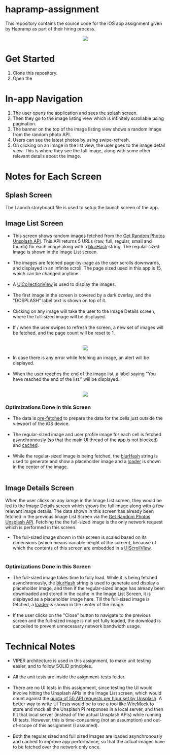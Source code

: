 # hapramp-assignment
This repository contains the source code for the iOS app assignment given by Hapramp as part of their hiring process.

<p align="center">
  <img src="https://github.com/DhruvSaraswat/hapramp-assignment/blob/develop/assignment/assignment/Resources/README_Static_Resources/Initial_GIF.gif">
</p>

# Get Started
1. Clone this repository.
2. Open the 

# In-app Navigation
1. The user opens the application and sees the splash screen.
2. Then they go to the image listing view which is infinitely scrollable using pagination.
3. The banner on the top of the image listing view shows a random image from the random photo API.
4. Users can see the latest photos by using swipe-refresh.
5. On clicking on an image in the list view, the user goes to the image detail view. This is where they see the full image, along with some other relevant details about the image.

# Notes for Each Screen
## Splash Screen
The Launch.storyboard file is used to setup the launch screen of the app.

## Image List Screen
<ul>
  <li>This screen shows random images fetched from the <a href="https://unsplash.com/documentation#get-a-random-photo">Get Random Photos Unsplash API</a>. This API returns 5 URLs (raw, full, regular, small and thumb) for each image along with a <a href="https://github.com/woltapp/blurhash">blurHash</a> string. The regular sized image is shown in the Image List screen.</li><br>
  <li>The images are fetched page-by-page as the user scrolls downwards, and displayed in an infinite scroll. The page sized used in this app is 15, which can be changed anytime.</li><br>
  <li>A <a href="https://developer.apple.com/documentation/uikit/uicollectionview">UICollectionView</a> is used to display the images.</li><br>
  <li>The first image in the screen is covered by a dark overlay, and the "DOSPLASH" label text is shown on top of it.</li><br>
  <li>Clicking on any image will take the user to the Image Details screen, where the full-sized image will be displayed.</li><br>
  <li>If / when the user swipes to refresh the screen, a new set of images will be fetched, and the page count will be reset to 1.</li><br>
</ul>
<p align="center">
  <img src="https://github.com/DhruvSaraswat/hapramp-assignment/blob/develop/assignment/assignment/Resources/README_Static_Resources/Swipe_to_Refresh_Demo.gif">
</p>
<ul>
  <li>In case there is any error while fetching an image, an alert will be displayed.</li><br>
  <li>When the user reaches the end of the image list, a label saying "You have reached the end of the list." will be displayed.</li><br>
</ul>
<p align="center">
  <img src="https://github.com/DhruvSaraswat/hapramp-assignment/blob/develop/assignment/assignment/Resources/README_Static_Resources/End_Of_List_Demo.gif">
</p>

### Optimizations Done in this Screen
<ul>
<li>The data is <a href="https://developer.apple.com/documentation/uikit/uicollectionviewdatasourceprefetching/1771767-collectionview">pre-fetched</a> to prepare the data for the cells just outside the viewport of the iOS device.</li><br>
<li>The regular-sized image and user profile image for each cell is fetched asynchronously (so that the main UI thread of the app is not blocked) and <a href="https://developer.apple.com/documentation/foundation/nscache">cached</a>.</li><br>
<li>While the regular-sized image is being fetched, the <a href="https://github.com/woltapp/blurhash">blurHash</a> string is used to generate and show a placeholder image and a <a href="https://developer.apple.com/documentation/uikit/uiactivityindicatorview">loader</a> is shown in the center of the image.</li><br>
</ul>

## Image Details Screen
When the user clicks on any iamge in the Image List screen, they would be led to the Image Details screen which shows the full image along with a few relevant image details. The data shown in this screen has already been fetched in the previous Image List Screen via the <a href="https://unsplash.com/documentation#get-a-random-photo">Get Random Photos Unsplash API</a>. Fetching the the full-sized image is the only network request which is performed in this screen.
<ul>
<li>The full-sized image shown in this screen is scaled based on its dimensions (which means variable height of the screen), because of which the contents of this screen are embedded in a <a href="https://developer.apple.com/documentation/uikit/uiscrollview">UIScrollView</a>.</li><br>
</ul>

### Optimizations Done in this Screen
<ul>
<li>The full-sized image takes time to fully load. While it is being fetched asynchronously, the <a href="https://github.com/woltapp/blurhash">blurHash</a> string is used to generate and display a placeholder image, and then if the regular-sized image has already been downloaded and stored in the cache in the Image List Screen, it is displayed as a placeholder image here. Till the full-sized image is fetched, a <a href="https://developer.apple.com/documentation/uikit/uiactivityindicatorview">loader</a> is shown in the center of the image.</li><br>
<li>If the user clicks on the "Close" button to navigate to the previous screen and the full-sized image is not yet fully loaded, the download is cancelled to prevent unnecessary network bandwidth usage.</li>
</ul>


# Technical Notes
<ul>
<li>VIPER architecture is used in this assignment, to make unit testing easier, and to follow SOLID principles.</li><br>
<li>All the unit tests are inside the asignment-tests folder.</li><br>
<li>There are no UI tests in this assignment, since testing the UI would involve hitting the Unsplash APIs in the Image List screen, which would count against the <a href="https://unsplash.com/documentation#rate-limiting">quota of 50 API requests per hour set by Unsplash</a>. A better way to write UI Tests would be to use a tool like <a href="http://wiremock.org/">WireMock</a> to store and mock all the Unsplash PI responses in a local server, and then hit that local server (instead of the actual Unsplash APIs) while running UI tests. However, this is time-consuming (not an assumption) and out-of-scope of this assignment (I assumed).</li><br>
<li>Both the regular sized and full sized images are loaded asynchronously and cached to improve app performance, so that the actual images have to be fetched over the network only once.</li><br>
</ul>
